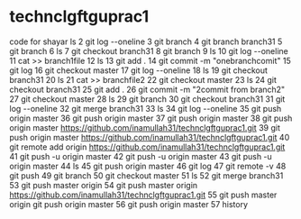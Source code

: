 # technclgftguprac1
code for shayar
 ls
    2  git log --oneline
    3  git branch
    4  git branch branch31
    5  git branch
    6  ls
    7  git checkout branch31
    8  git branch
    9  ls
   10  git log --oneline
   11  cat >> branch1file
   12  ls
   13  git add .
   14  git commit -m "onebranchcomit"
   15  git log
   16  git checkout master
   17  git log --oneline
   18  ls
   19  git checkout branch31
   20  ls
   21  cat >> branchfile2
   22  git checkout master
   23  ls
   24  git checkout branch31
   25  git add .
   26  git commit -m "2commit from branch2"
   27  git checkout master
   28  ls
   29  git branch
   30  git checkout branch31
   31  git log --oneline
   32  git merge branch31
   33  ls
   34  git log --oneline
   35  git push origin master
   36  git push origin master
   37  git push origin master
   38  git push origin master https://github.com/inamullah31/technclgftguprac1.git
   39  git push origin master https://github.com/inamullah31/technclgftguprac1.git
   40  git remote add origin https://github.com/inamullah31/technclgftguprac1.git
   41  git push -u origin master
   42  git push -u origin master
   43  git push -u origin master
   44  ls
   45  git push origin master
   46  git log
   47  git remote -v
   48  git push
   49  git branch
   50  git checkout master
   51  ls
   52  git merge branch31
   53  git push master origin
   54  git push master origin https://github.com/inamullah31/technclgftguprac1.git
   55  git push master origin git push origin master
   56  git push origin master
   57  history
